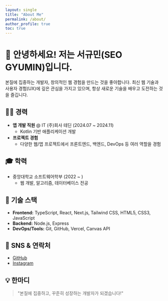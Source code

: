 ```yaml
---
layout: single
title: "About Me"
permalink: /about/
author_profile: true
toc: true
---
```


# 👋 안녕하세요! 저는 서규민(SEO GYUMIN)입니다.

본질에 집중하는 개발자, 창의적인 웹 경험을 만드는 것을 좋아합니다.
최신 웹 기술과 사용자 경험(UX)에 깊은 관심을 가지고 있으며,
항상 새로운 기술을 배우고 도전하는 것을 즐깁니다.

## 🧑‍💻 경력
- **앱 개발 직원** @ IT (주)회사 테딘 (2024.07 ~ 2024.11)
  - Kotlin 기반 애플리케이션 개발
- **프로젝트 경험**
  - 다양한 웹/앱 프로젝트에서 프론트엔드, 백엔드, DevOps 등 여러 역할을 경험

## 🎓 학력
- 중앙대학교 소프트웨어학부 (2022 ~ )
  - 웹 개발, 알고리즘, 데이터베이스 전공

## 🚀 기술 스택
- **Frontend:** TypeScript, React, Next.js, Tailwind CSS, HTML5, CSS3, JavaScript
- **Backend:** Node.js, Express
- **DevOps/Tools:** Git, GitHub, Vercel, Canvas API

## 📢 SNS & 연락처
- [GitHub](https://github.com/Codgm)
- [Instagram](https://instagram.com/02_gyu0)

## 💡 한마디
> "본질에 집중하고, 꾸준히 성장하는 개발자가 되겠습니다!" 